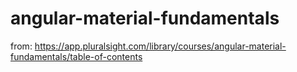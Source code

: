 # angular-material-fundamentals

from: https://app.pluralsight.com/library/courses/angular-material-fundamentals/table-of-contents
